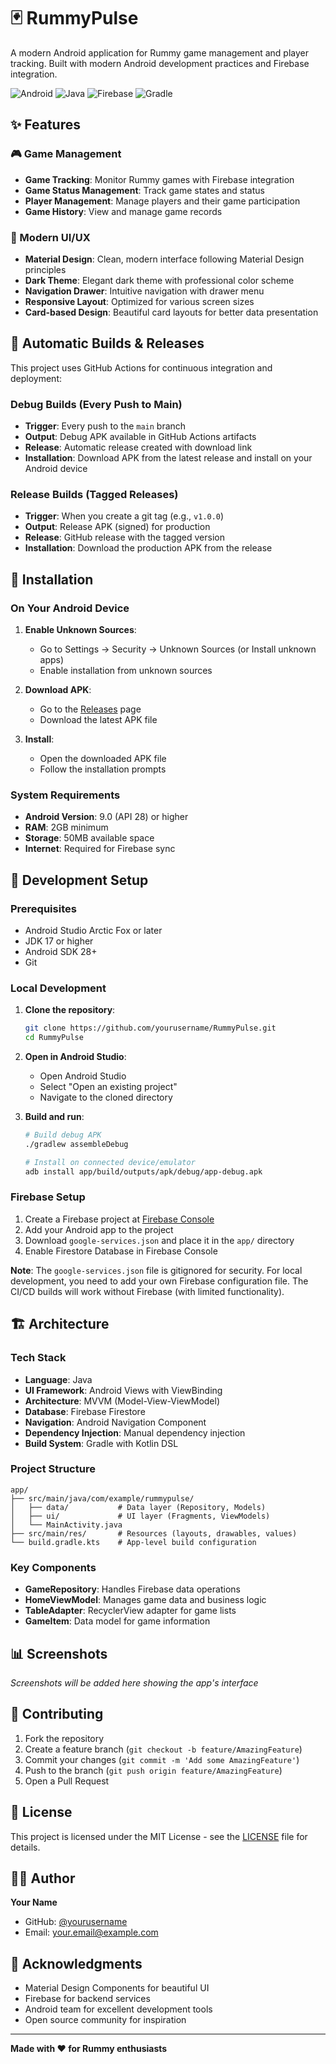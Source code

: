 # 🃏 RummyPulse

A modern Android application for Rummy game management and player tracking. Built with modern Android development practices and Firebase integration.

![Android](https://img.shields.io/badge/Android-3DDC84?style=for-the-badge&logo=android&logoColor=white)
![Java](https://img.shields.io/badge/Java-ED8B00?style=for-the-badge&logo=openjdk&logoColor=white)
![Firebase](https://img.shields.io/badge/Firebase-039BE5?style=for-the-badge&logo=Firebase&logoColor=white)
![Gradle](https://img.shields.io/badge/Gradle-02303A?style=for-the-badge&logo=Gradle&logoColor=white)

## ✨ Features

### 🎮 Game Management
- **Game Tracking**: Monitor Rummy games with Firebase integration
- **Game Status Management**: Track game states and status
- **Player Management**: Manage players and their game participation
- **Game History**: View and manage game records


### 🎨 Modern UI/UX
- **Material Design**: Clean, modern interface following Material Design principles
- **Dark Theme**: Elegant dark theme with professional color scheme
- **Navigation Drawer**: Intuitive navigation with drawer menu
- **Responsive Layout**: Optimized for various screen sizes
- **Card-based Design**: Beautiful card layouts for better data presentation

## 🚀 Automatic Builds & Releases

This project uses GitHub Actions for continuous integration and deployment:

### Debug Builds (Every Push to Main)
- **Trigger**: Every push to the `main` branch
- **Output**: Debug APK available in GitHub Actions artifacts
- **Release**: Automatic release created with download link
- **Installation**: Download APK from the latest release and install on your Android device

### Release Builds (Tagged Releases)
- **Trigger**: When you create a git tag (e.g., `v1.0.0`)
- **Output**: Release APK (signed) for production
- **Release**: GitHub release with the tagged version
- **Installation**: Download the production APK from the release

## 📱 Installation

### On Your Android Device

1. **Enable Unknown Sources**:
   - Go to Settings → Security → Unknown Sources (or Install unknown apps)
   - Enable installation from unknown sources

2. **Download APK**:
   - Go to the [Releases](https://github.com/yourusername/RummyPulse/releases) page
   - Download the latest APK file

3. **Install**:
   - Open the downloaded APK file
   - Follow the installation prompts

### System Requirements
- **Android Version**: 9.0 (API 28) or higher
- **RAM**: 2GB minimum
- **Storage**: 50MB available space
- **Internet**: Required for Firebase sync

## 🔧 Development Setup

### Prerequisites
- Android Studio Arctic Fox or later
- JDK 17 or higher
- Android SDK 28+
- Git

### Local Development

1. **Clone the repository**:
   ```bash
   git clone https://github.com/yourusername/RummyPulse.git
   cd RummyPulse
   ```

2. **Open in Android Studio**:
   - Open Android Studio
   - Select "Open an existing project"
   - Navigate to the cloned directory

3. **Build and run**:
   ```bash
   # Build debug APK
   ./gradlew assembleDebug

   # Install on connected device/emulator
   adb install app/build/outputs/apk/debug/app-debug.apk
   ```

### Firebase Setup
1. Create a Firebase project at [Firebase Console](https://console.firebase.google.com)
2. Add your Android app to the project
3. Download `google-services.json` and place it in the `app/` directory
4. Enable Firestore Database in Firebase Console

**Note**: The `google-services.json` file is gitignored for security. For local development, you need to add your own Firebase configuration file. The CI/CD builds will work without Firebase (with limited functionality).

## 🏗️ Architecture

### Tech Stack
- **Language**: Java
- **UI Framework**: Android Views with ViewBinding
- **Architecture**: MVVM (Model-View-ViewModel)
- **Database**: Firebase Firestore
- **Navigation**: Android Navigation Component
- **Dependency Injection**: Manual dependency injection
- **Build System**: Gradle with Kotlin DSL

### Project Structure
```
app/
├── src/main/java/com/example/rummypulse/
│   ├── data/           # Data layer (Repository, Models)
│   ├── ui/             # UI layer (Fragments, ViewModels)
│   └── MainActivity.java
├── src/main/res/       # Resources (layouts, drawables, values)
└── build.gradle.kts    # App-level build configuration
```

### Key Components
- **GameRepository**: Handles Firebase data operations
- **HomeViewModel**: Manages game data and business logic
- **TableAdapter**: RecyclerView adapter for game lists
- **GameItem**: Data model for game information

## 📊 Screenshots

*Screenshots will be added here showing the app's interface*

## 🤝 Contributing

1. Fork the repository
2. Create a feature branch (`git checkout -b feature/AmazingFeature`)
3. Commit your changes (`git commit -m 'Add some AmazingFeature'`)
4. Push to the branch (`git push origin feature/AmazingFeature`)
5. Open a Pull Request

## 📝 License

This project is licensed under the MIT License - see the [LICENSE](LICENSE) file for details.

## 👨‍💻 Author

**Your Name**
- GitHub: [@yourusername](https://github.com/yourusername)
- Email: your.email@example.com

## 🙏 Acknowledgments

- Material Design Components for beautiful UI
- Firebase for backend services
- Android team for excellent development tools
- Open source community for inspiration

---

**Made with ❤️ for Rummy enthusiasts**